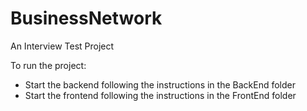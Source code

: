 # BusinessNetwork
An Interview Test Project

To run the project:

* Start the backend following the instructions in the BackEnd folder
* Start the frontend following the instructions in the FrontEnd folder
